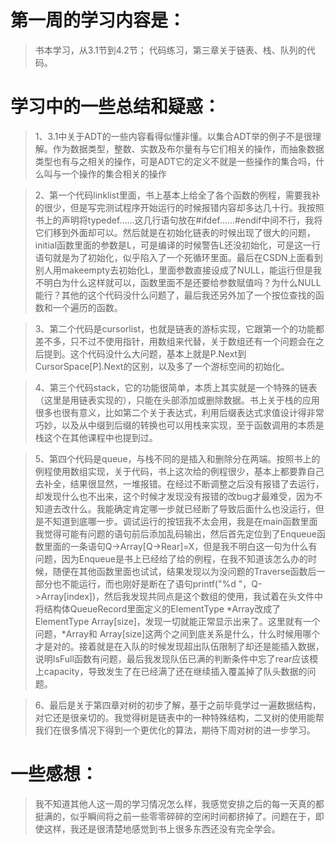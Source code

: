 # 第一周的学习内容是：
> 书本学习，从3.1节到4.2节；
> 代码练习，第三章关于链表、栈、队列的代码。
# 学习中的一些总结和疑惑：
> 1、3.1中关于ADT的一些内容看得似懂非懂。以集合ADT举的例子不是很理解。作为数据类型，整数、实数及布尔量有与它们相关的操作，而抽象数据类型也有与之相关的操作，可是ADT它的定义不就是一些操作的集合吗，什么叫与一个操作的集合相关的操作

> 2、第一个代码linklist里面，书上基本上给全了各个函数的例程，需要我补的很少，但是写完测试程序开始运行的时候报错内容却多达几十行。我按照书上的声明将typedef……这几行语句放在#ifdef……#endif中间不行，我将它们移到外面却可以。然后就是在初始化链表的时候出现了很大的问题，initial函数里面的参数是L，可是编译的时候警告L还没初始化，可是这一行语句就是为了初始化，似乎陷入了一个死循环里面。最后在CSDN上面看到别人用makeempty去初始化L，里面参数直接设成了NULL，能运行但是我不明白为什么这样就可以，函数里面不是还要给参数赋值吗？为什么NULL能行？其他的这个代码没什么问题了，最后我还另外加了一个按位查找的函数和一个遍历的函数。

> 3、第二个代码是cursorlist，也就是链表的游标实现，它跟第一个的功能都差不多，只不过不使用指针，用数组来代替，关于数组还有一个问题会在之后提到。这个代码没什么大问题，基本上就是P.Next到CursorSpace[P].Next的区别，以及多了一个游标空间的初始化。

> 4、第三个代码stack，它的功能很简单，本质上其实就是一个特殊的链表（这里是用链表实现的），只能在头部添加或删除数据。书上关于栈的应用很多也很有意义，比如第二个关于表达式，利用后缀表达式求值设计得非常巧妙，以及从中缀到后缀的转换也可以用栈来实现，至于函数调用的本质是栈这个在其他课程中也提到过。

> 5、第四个代码是queue，与栈不同的是插入和删除分在两端。按照书上的例程使用数组实现，关于代码，书上这次给的例程很少，基本上都要靠自己去补全，结果很显然，一堆报错。在经过不断调整之后没有报错了去运行，却发现什么也不出来，这个时候才发现没有报错的改bug才最难受，因为不知道去改什么。我能确定肯定哪一步就已经断了导致后面什么也没运行，但是不知道到底哪一步。调试运行的按钮我不太会用，我是在main函数里面我觉得可能有问题的语句前后添加乱码输出，然后首先定位到了Enqueue函数里面的一条语句Q->Array[Q->Rear]=X，但是我不明白这一句为什么有问题，因为Enqueue是书上已经给了给的例程，在我不知道该怎么办的时候，随便在其他函数里面也试试，结果发现以为没问题的Traverse函数后一部分也不能运行，而也刚好是断在了语句printf("%d "，Q->Array[index])，然后我发现共同点是这个数组的使用，我试着在头文件中将结构体QueueRecord里面定义的ElementType  *Array改成了ElementType  Array[size]，发现一切就能正常显示出来了。这里就有一个问题，*Array和 Array[size]这两个之间到底关系是什么，什么时候用哪个才是对的。接着就是在入队的时候发现超出队伍限制了却还是能插入数据，说明IsFull函数有问题，最后我发现队伍已满的判断条件中忘了rear应该模上capacity，导致发生了在已经满了还在继续插入覆盖掉了队头数据的问题。

> 6、最后是关于第四章对树的初步了解，基于之前毕竟学过一遍数据结构，对它还是很亲切的。我觉得树是链表中的一种特殊结构，二叉树的使用能帮我们在很多情况下得到一个更优化的算法，期待下周对树的进一步学习。
# 一些感想：
> 我不知道其他人这一周的学习情况怎么样，我感觉安排之后的每一天真的都挺满的，似乎瞬间将之前一些零零碎碎的空闲时间都挤掉了。问题在于，即使这样，我还是很清楚地感觉到书上很多东西还没有完全学会。

